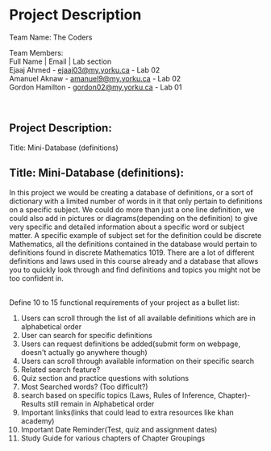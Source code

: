 # Project Description
Team Name: The Coders

Team Members: <br />
Full Name | Email | Lab section <br />
Ejaaj Ahmed - ejaaj03@my.yorku.ca - Lab 02 <br />
Amanuel Aknaw - amanuel9@my.yorku.ca - Lab 02 <br />
Gordon Hamilton - gordon02@my.yorku.ca - Lab 01

<br />

## Project Description:

Title: Mini-Database (definitions)
## Title: Mini-Database (definitions):
In this project we would be creating a database of definitions, or a sort of dictionary with a limited number of words in it that only pertain to definitions on a specific subject. We could do more than just a one line definition, we could also add in pictures or diagrams(depending on the definition) to give very specific and detailed information about a specific word or subject matter. A specific example of subject set for the definition could be discrete Mathematics, all the definitions contained in the database would pertain to definitions found in discrete Mathematics 1019. There are a lot of different definitions and laws used in this course already and a database that allows you to quickly look through and find definitions and topics you might not be too confident in.  
<br />

Define 10 to 15 functional requirements of your project as a bullet list:
1. Users can scroll through the list of all available definitions which are in alphabetical order
2. User can search for specific definitions 
3. Users can request definitions be added(submit form on webpage, doesn't actually go anywhere though)
4. Users can scroll through available information on their specific search
5. Related search feature?
6. Quiz section and practice questions with solutions 
7. Most Searched words? (Too difficult?)
8. search based on specific topics (Laws, Rules of Inference, Chapter)-  Results still remain in Alphabetical order
9. Important links(links that could lead to extra resources like khan academy)
10. Important Date Reminder(Test, quiz and assignment dates)
11. Study Guide for various chapters of Chapter Groupings 

